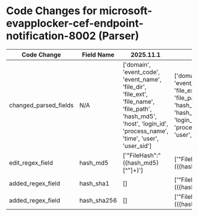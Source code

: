 # Code Changes for microsoft-evapplocker-cef-endpoint-notification-8002 (Parser)

| Code Change | Field Name | 2025.11.1 | 2025.12.1 |
|-------------|------------|-----------|------------|
| changed_parsed_fields | N/A | ['domain', 'event_code', 'event_name', 'file_dir', 'file_ext', 'file_name', 'file_path', 'hash_md5', 'host', 'login_id', 'process_name', 'time', 'user', 'user_sid'] | ['domain', 'event_code', 'event_name', 'file_dir', 'file_ext', 'file_name', 'file_path', 'hash_md5', 'hash_sha1', 'hash_sha256', 'host', 'login_id', 'process_name', 'time', 'user', 'user_sid'] |
| edit_regex_field | hash_md5 | ['"FileHash":"({hash_md5}[^"]+)'] | ['"FileHash":"(({hash_sha256}\w{64})|({hash_sha1}\w{40})|({hash_md5}\w{32}))"'] |
| added_regex_field | hash_sha1 | [] | ['"FileHash":"(({hash_sha256}\w{64})|({hash_sha1}\w{40})|({hash_md5}\w{32}))"'] |
| added_regex_field | hash_sha256 | [] | ['"FileHash":"(({hash_sha256}\w{64})|({hash_sha1}\w{40})|({hash_md5}\w{32}))"'] |